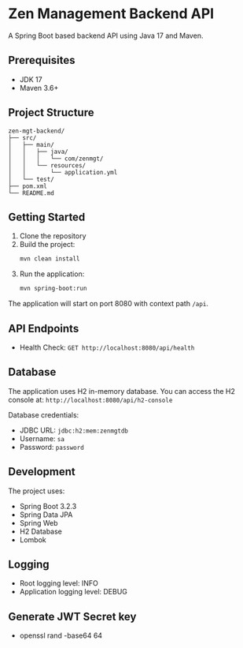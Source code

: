 # Zen Management Backend API

A Spring Boot based backend API using Java 17 and Maven.

## Prerequisites

- JDK 17
- Maven 3.6+

## Project Structure

```
zen-mgt-backend/
├── src/
│   ├── main/
│   │   ├── java/
│   │   │   └── com/zenmgt/
│   │   └── resources/
│   │       └── application.yml
│   └── test/
├── pom.xml
└── README.md
```

## Getting Started

1. Clone the repository
2. Build the project:
   ```bash
   mvn clean install
   ```
3. Run the application:
   ```bash
   mvn spring-boot:run
   ```

The application will start on port 8080 with context path `/api`.

## API Endpoints

- Health Check: `GET http://localhost:8080/api/health`

## Database

The application uses H2 in-memory database. You can access the H2 console at:
`http://localhost:8080/api/h2-console`

Database credentials:
- JDBC URL: `jdbc:h2:mem:zenmgtdb`
- Username: `sa`
- Password: `password`

## Development

The project uses:
- Spring Boot 3.2.3
- Spring Data JPA
- Spring Web
- H2 Database
- Lombok

## Logging

- Root logging level: INFO
- Application logging level: DEBUG

## Generate JWT Secret key 
- openssl rand -base64 64
